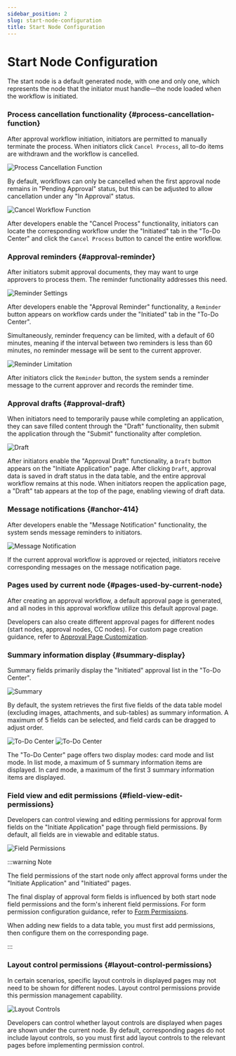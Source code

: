 ```yaml
---
sidebar_position: 2
slug: start-node-configuration
title: Start Node Configuration
---
```


# Start Node Configuration

The start node is a default generated node, with one and only one, which represents the node that the initiator must handle—the node loaded when the workflow is initiated.

### Process cancellation functionality {#process-cancellation-function}
After approval workflow initiation, initiators are permitted to manually terminate the process. When initiators click `Cancel Process`, all to-do items are withdrawn and the workflow is cancelled.

![Process Cancellation Function](./img/workflow_2025-08-23_15-37-27.png)

By default, workflows can only be cancelled when the first approval node remains in "Pending Approval" status, but this can be adjusted to allow cancellation under any "In Approval" status.

![Cancel Workflow Function](./img/workflow_2025-08-23_15-44-18.png)

After developers enable the "Cancel Process" functionality, initiators can locate the corresponding workflow under the "Initiated" tab in the "To-Do Center" and click the `Cancel Process` button to cancel the entire workflow.

### Approval reminders {#approval-reminder}
After initiators submit approval documents, they may want to urge approvers to process them. The reminder functionality addresses this need.

![Reminder Settings](./img/workflow_2025-08-23_15-48-25.png)

After developers enable the "Approval Reminder" functionality, a `Reminder` button appears on workflow cards under the "Initiated" tab in the "To-Do Center".

Simultaneously, reminder frequency can be limited, with a default of 60 minutes, meaning if the interval between two reminders is less than 60 minutes, no reminder message will be sent to the current approver.

![Reminder Limitation](./img/workflow_2025-08-23_15-51-24.png)

After initiators click the `Reminder` button, the system sends a reminder message to the current approver and records the reminder time.

### Approval drafts {#approval-draft}
When initiators need to temporarily pause while completing an application, they can save filled content through the "Draft" functionality, then submit the application through the "Submit" functionality after completion.

![Draft](./img/workflow_2025-08-23_15-58-40.png)

After initiators enable the "Approval Draft" functionality, a `Draft` button appears on the "Initiate Application" page. After clicking `Draft`, approval data is saved in draft status in the data table, and the entire approval workflow remains at this node. When initiators reopen the application page, a "Draft" tab appears at the top of the page, enabling viewing of draft data.

### Message notifications {#anchor-414}
After developers enable the "Message Notification" functionality, the system sends message reminders to initiators.

![Message Notification](./img/workflow_2025-08-23_16-20-28.png)

If the current approval workflow is approved or rejected, initiators receive corresponding messages on the message notification page.

### Pages used by current node {#pages-used-by-current-node}
After creating an approval workflow, a default approval page is generated, and all nodes in this approval workflow utilize this default approval page.

Developers can also create different approval pages for different nodes (start nodes, approval nodes, CC nodes). For custom page creation guidance, refer to [Approval Page Customization](./approval-page-customization).

### Summary information display {#summary-display}
Summary fields primarily display the "Initiated" approval list in the "To-Do Center".

![Summary](./img/workflow_2025-08-23_16-42-04.gif)

By default, the system retrieves the first five fields of the data table model (excluding images, attachments, and sub-tables) as summary information. A maximum of 5 fields can be selected, and field cards can be dragged to adjust order.

![To-Do Center](./img/workflow_2025-08-23_16-54-40.png)
![To-Do Center](./img/workflow_2025-08-23_16-55-46.png)

The "To-Do Center" page offers two display modes: card mode and list mode. In list mode, a maximum of 5 summary information items are displayed. In card mode, a maximum of the first 3 summary information items are displayed.

### Field view and edit permissions {#field-view-edit-permissions}
Developers can control viewing and editing permissions for approval form fields on the "Initiate Application" page through field permissions. By default, all fields are in viewable and editable status.

![Field Permissions](./img/workflow_2025-08-23_17-00-39.png)

:::warning Note

The field permissions of the start node only affect approval forms under the "Initiate Application" and "Initiated" pages.

The final display of approval form fields is influenced by both start node field permissions and the form's inherent field permissions. For form permission configuration guidance, refer to [Form Permissions](../using-functional-components-in-pages/form-components#field-operation-permissions).

When adding new fields to a data table, you must first add permissions, then configure them on the corresponding page.

:::

### Layout control permissions {#layout-control-permissions}
In certain scenarios, specific layout controls in displayed pages may not need to be shown for different nodes. Layout control permissions provide this permission management capability.

![Layout Controls](./img/workflow_2025-08-23_17-10-30.png)

Developers can control whether layout controls are displayed when pages are shown under the current node. By default, corresponding pages do not include layout controls, so you must first add layout controls to the relevant pages before implementing permission control.
